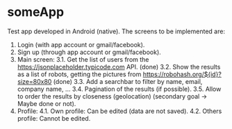 # someApp
Test app developed in Android (native). The screens to be implemented are:
  1. Login (with app account or gmail/facebook).
  2. Sign up (through app account or gmail/facebook).
  3. Main screen: 
    3.1. Get the list of users from the https://jsonplaceholder.typicode.com API. (done)
    3.2. Show the results as a list of robots, getting the pictures from https://robohash.org/${id}?size=80x80 (done)
    3.3. Add a searchbar to filter by name, email, company name, ...
    3.4. Pagination of the results (if possible).
    3.5. Allow to order the results by closeness (geolocation) (secondary goal -> Maybe done or not).
  4. Profile:
    4.1. Own profile: Can be edited (data are not saved).
    4.2. Others profile: Cannot be edited.
